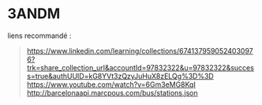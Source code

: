 # 3ANDM

liens recommandé : 
> https://www.linkedin.com/learning/collections/6741379590524030976?trk=share_collection_url&accountId=97832322&u=97832322&success=true&authUUID=kG8YVt3zQzyJuHuX8zELQg%3D%3D
> https://www.youtube.com/watch?v=6Gm3eMG8KqI
> http://barcelonaapi.marcpous.com/bus/stations.json
